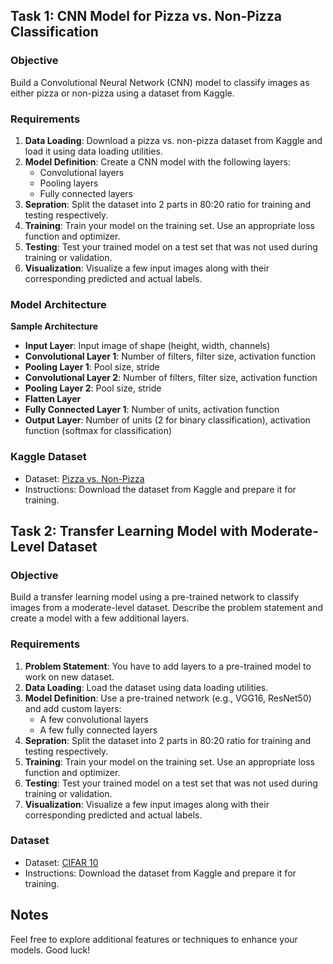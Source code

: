 ## Task 1: CNN Model for Pizza vs. Non-Pizza Classification

### Objective
Build a Convolutional Neural Network (CNN) model to classify images as either pizza or non-pizza using a dataset from Kaggle.

### Requirements
1. **Data Loading**: Download a pizza vs. non-pizza dataset from Kaggle and load it using data loading utilities.
2. **Model Definition**: Create a CNN model with the following layers:
   - Convolutional layers
   - Pooling layers
   - Fully connected layers
3. **Sepration**: Split the dataset into 2 parts in 80:20 ratio for training and testing respectively.
4. **Training**: Train your model on the training set. Use an appropriate loss function and optimizer.
5. **Testing**: Test your trained model on a test set that was not used during training or validation.
6. **Visualization**: Visualize a few input images along with their corresponding predicted and actual labels.

### Model Architecture
**Sample Architecture**
- **Input Layer**: Input image of shape (height, width, channels)
- **Convolutional Layer 1**: Number of filters, filter size, activation function
- **Pooling Layer 1**: Pool size, stride
- **Convolutional Layer 2**: Number of filters, filter size, activation function
- **Pooling Layer 2**: Pool size, stride
- **Flatten Layer**
- **Fully Connected Layer 1**: Number of units, activation function
- **Output Layer**: Number of units (2 for binary classification), activation function (softmax for classification)

### Kaggle Dataset
- Dataset: [Pizza vs. Non-Pizza](https://www.kaggle.com/datasets/carlosrunner/pizza-not-pizza)
- Instructions: Download the dataset from Kaggle and prepare it for training.

## Task 2: Transfer Learning Model with Moderate-Level Dataset

### Objective
Build a transfer learning model using a pre-trained network to classify images from a moderate-level dataset. Describe the problem statement and create a model with a few additional layers.

### Requirements
1. **Problem Statement**: You have to add layers to a pre-trained model to work on new dataset.
2. **Data Loading**: Load the dataset using data loading utilities.
3. **Model Definition**: Use a pre-trained network (e.g., VGG16, ResNet50) and add custom layers:
   - A few convolutional layers
   - A few fully connected layers
4. **Sepration**: Split the dataset into 2 parts in 80:20 ratio for training and testing respectively.
5. **Training**: Train your model on the training set. Use an appropriate loss function and optimizer.
6. **Testing**: Test your trained model on a test set that was not used during training or validation.
7. **Visualization**: Visualize a few input images along with their corresponding predicted and actual labels.

### Dataset
- Dataset: [CIFAR 10](https://www.kaggle.com/datasets/pankrzysiu/cifar10-python)
- Instructions: Download the dataset from Kaggle and prepare it for training.

## Notes
Feel free to explore additional features or techniques to enhance your models. Good luck!
